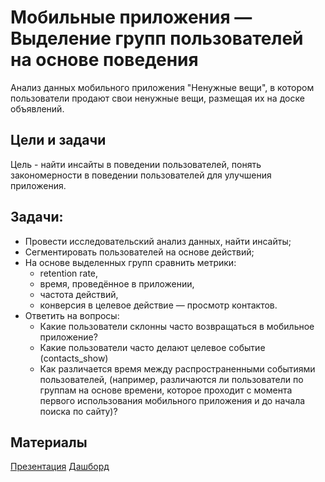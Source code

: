 # Мобильные приложения — Выделение групп пользователей на основе поведения

 Анализ данных мобильного приложения "Ненужные вещи", в котором пользователи продают свои ненужные вещи, размещая их на доске объявлений.

## Цели и задачи

Цель - найти инсайты в поведении пользователей, понять закономерности в поведении пользователей для улучшения приложения.

## Задачи:

- Провести исследовательский анализ данных, найти инсайты;
- Сегментировать пользователей на основе действий;
- На основе выделенных групп сравнить метрики:
    - retention rate,
    - время, проведённое в приложении,
    - частота действий,
    - конверсия в целевое действие — просмотр контактов.
- Ответить на вопросы:
    - Какие пользователи склонны часто возвращаться в мобильное приложение?
    - Какие пользователи часто делают целевое событие (contacts_show)
    - Как различается время между распространенными событиями пользователей, (например, различаются ли пользователи по группам на основе времени, которое проходит с момента первого использования мобильного приложения и до начала поиска по сайту)?

## Материалы

[Презентация](https://disk.yandex.ru/i/5UtPQy03BKDGEQ)
[Дашборд](https://public.tableau.com/app/profile/jj3240/viz/app_1_2_set/Dashboard_1_and_2)



